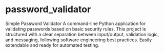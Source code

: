 # password_validator
 Simple Password Validator A command-line Python application for validating passwords based on basic security rules. This project is structured with a clear separation between input/output, validation logic, and messaging, following software engineering best practices. Easily extendable and ready for automated testing.
